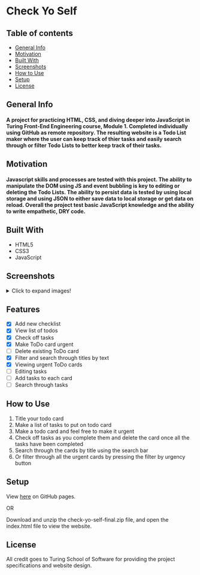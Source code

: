 # Check Yo Self

## Table of contents
* [General Info](#General-Info)
* [Motivation](#Motivation)
* [Built With](#Built-With) 
* [Screenshots](#Screenshots)
* [How to Use](#How-to-Use)
* [Setup](#Setup)
* [License](#License)

## General Info

<h4>A project for practicing HTML, CSS, and diving deeper into JavaScript in Turing Front-End Engineering course, Module 1. Completed individually using GitHub as remote repository. The resulting website is a Todo List maker where the user can keep track of thier tasks and easily search through or filter Todo Lists to better keep track of their tasks.</h4>


## Motivation

<h4>Javascript skills and processes are tested with this project. The ability to manipulate the DOM using JS and event bubbling is key to editing or deleting the Todo Lists. The ability to persist data is tested by using local storage and using JSON to either save data to local storage or get data on reload. Overall the project test basic JavaScript knowledge and the ability to write empathetic, DRY code.</h4>


## Built With

- HTML5
- CSS3
- JavaScript


## Screenshots
<details>
  <summary>Click to expand images!</summary>
  <img src="https://github.com/posi7790/check-yo-self-final/blob/master/images/desktop.png" alt="Website screenshot on desktop">
  <img src="https://github.com/posi7790/check-yo-self-final/blob/master/images/desktop-filter.png" alt="Website on desktop with urgent filter on">
  <img src="https://github.com/posi7790/check-yo-self-final/blob/master/images/mobile.png" alt="Website on mobile">
</details>

## Features

- [x] Add new checklist
- [x] View list of todos
- [x] Check off tasks
- [x] Make ToDo card urgent
- [ ] Delete existing ToDo card
- [x] Filter and search through titles by text
- [x] Viewing urgent ToDo cards
- [ ] Editing tasks
- [ ] Add tasks to each card
- [ ] Search through tasks

## How to Use

1. Title your todo card
2. Make a list of tasks to put on todo card
3. Make a todo card and feel free to make it urgent
4. Check off tasks as you complete them and delete the card once all the tasks have been completed
5. Search through the cards by title using the search bar
6. Or filter through all the urgent cards by pressing the filter by urgency button


## Setup

View <a href="https://posi7790.github.io/check-yo-self-final/">here</a> on GitHub pages.

OR 

Download and unzip the check-yo-self-final.zip file, and open the index.html file to view the website.


## License

All credit goes to Turing School of Software for providing the project specifications and website design.
